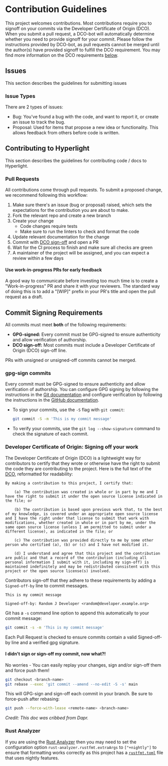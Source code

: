 # Contribution Guidelines

This project welcomes contributions. Most contributions require you to signoff on your commits via
the Developer Certificate of Origin (DCO). When you submit a pull request, a DCO-bot will automatically determine
whether you need to provide signoff for your commit. Please follow the instructions provided by DCO-bot, as pull
requests cannot be merged until the author(s) have provided signoff to fulfill the DCO requirement.
You may find more information on the DCO requirements [below](#developer-certificate-of-origin-signing-your-work).

## Issues

This section describes the guidelines for submitting issues

### Issue Types

There are 2 types of issues:

- Bug: You've found a bug with the code, and want to report it, or create an issue to track the bug.
- Proposal: Used for items that propose a new idea or functionality. This allows feedback from others before code is written.

## Contributing to Hyperlight

This section describes the guidelines for contributing code / docs to Hyperlight.

### Pull Requests

All contributions come through pull requests. To submit a proposed change, we recommend following this workflow:

1. Make sure there's an issue (bug or proposal) raised, which sets the expectations for the contribution you are about to make.
2. Fork the relevant repo and create a new branch
3. Create your change
    - Code changes require tests
    - Make sure to run the linters to check and format the code
4. Update relevant documentation for the change
5. Commit with [DCO sign-off](#developer-certificate-of-origin-signing-your-work) and open a PR
6. Wait for the CI process to finish and make sure all checks are green
7. A maintainer of the project will be assigned, and you can expect a review within a few days

#### Use work-in-progress PRs for early feedback

A good way to communicate before investing too much time is to create a "Work-in-progress" PR and share it with your reviewers. The standard way of doing this is to add a "[WIP]" prefix in your PR's title and open the pull request as a draft.

## Commit Signing Requirements

All commits must meet **both** of the following requirements:

- **GPG-signed:** Every commit must be GPG-signed to ensure authenticity and allow verification of authorship. 
- **DCO sign-off:** Most commits must include a Developer Certificate of Origin (DCO) sign-off line. 

PRs with unsigned or unsigned-off commits cannot be merged.

### gpg-sign commits

 Every commit must be GPG-signed to ensure authenticity and allow verification of authorship. You can configure GPG signing by following the instructions in the [Git documentation](https://git-scm.com/book/en/v2/Git-Tools-Signing-Your-Work) and configure verification by following the instructions in the [GitHub documentation](https://docs.github.com/en/authentication/managing-commit-signature-verification/about-commit-signature-verification#gpg-commit-signature-verification).

  - To sign your commits, use the `-S` flag with `git commit`:
    ```sh
    git commit -S -m 'This is my commit message'
    ```
  - To verify your commits, use the `git log --show-signature` command to check the signature of each commit.

### Developer Certificate of Origin: Signing off your work

The Developer Certificate of Origin (DCO) is a lightweight way for contributors to certify that they wrote or otherwise have the right to submit the code they are contributing to the project. Here is the full text of the [DCO](https://developercertificate.org/), reformatted for readability:
```
By making a contribution to this project, I certify that:

    (a) The contribution was created in whole or in part by me and I have the right to submit it under the open source license indicated in the file; or

    (b) The contribution is based upon previous work that, to the best of my knowledge, is covered under an appropriate open source license and I have the right under that license to submit that work with modifications, whether created in whole or in part by me, under the same open source license (unless I am permitted to submit under a different license), as indicated in the file; or

    (c) The contribution was provided directly to me by some other person who certified (a), (b) or (c) and I have not modified it.

    (d) I understand and agree that this project and the contribution are public and that a record of the contribution (including all personal information I submit with it, including my sign-off) is maintained indefinitely and may be redistributed consistent with this project or the open source license(s) involved.
```

Contributors sign-off that they adhere to these requirements by adding a `Signed-off-by` line to commit messages.

```text
This is my commit message

Signed-off-by: Random J Developer <random@developer.example.org>
```

Git has a `-s` command line option to append this automatically to your commit message:

```sh
git commit -s -m 'This is my commit message'
```

Each Pull Request is checked  to ensure commits contain a valid Signed-off-by line and a verified gpg signature.

#### I didn't sign or sign-off my commit, now what?!

No worries - You can easily replay your changes, sign and/or sign-off them and force push them!

```sh
git checkout <branch-name>
git rebase --exec 'git commit --amend --no-edit -S -s' main
```

This will GPG-sign and sign-off each commit in your branch. Be sure to force-push after rebasing:

```sh
git push --force-with-lease <remote-name> <branch-name>
```

*Credit: This doc was cribbed from Dapr.*

### Rust Analyzer

If you are using the [Rust Analyzer](https://rust-analyzer.github.io/manual.html) then you may need to set the configuration option `rust-analyzer.rustfmt.extraArgs` to `["+nightly"]` to ensure that formatting works correctly as this project has a [`rustfmt.toml`](./rustfmt.toml) file that uses nightly features.
